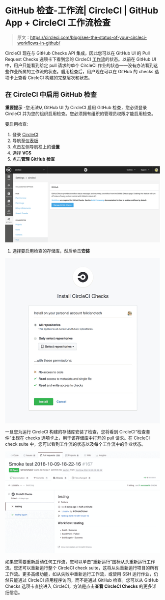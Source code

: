 # GitHub 检查-工作流| CircleCI | GitHub App + CircleCI 工作流检查

> 原文：<https://circleci.com/blog/see-the-status-of-your-circleci-workflows-in-github/>

CircleCI 现在与 GitHub Checks API 集成，因此您可以在 GitHub UI 的 Pull Request Checks 选项卡下看到您的 CircleCI [工作流](https://circlecicom/docs/20/workflows/)的状态。以前在 GitHub UI 中，用户只能看到给定 pull 请求的单个 CircleCI 作业的状态——没有办法看到这些作业所属的工作流的状态。启用检查后，用户现在可以在 GitHub 的 checks 选项卡上查看 CircleCI 构建的完整层次和状态。

## 在 CircleCI 中启用 GitHub 检查

**重要提示** -您*无法*从 GitHub UI 为 CircleCI 启用 GitHub 检查，您必须登录 CircleCI 并为您的组织启用检查。您必须拥有组织的管理员权限才能启用检查。

要启用检查:

1.  登录 [CircleCI](https://circleci.com/vcs-authorize/)
2.  导航至[仪表板](https://app.circleci.com/pipelines/)
3.  点击左侧导航栏上的**设置**
4.  选择 **VCS**
5.  点击**管理 GitHub 检查**

![](img/d8f5547ef599d720c1413baa14901691.png)

1.  选择要启用检查的存储库，然后单击**安装**

![](img/cab774b6bcba5cc74cb819b8f1af5db9.png)

一旦您为运行 CircleCI 构建的存储库安装了检查，您将看到 CircleCI“检查套件”出现在 checks 选项卡上，用于该存储库中打开的 pull 请求。在 CircleCI check suite 中，您可以看到工作流的状态以及每个工作流中的作业状态。

![](img/0d43cf55b0919e575f6643d59f64a122.png)

如果您需要重新启动任何工作流，您可以单击“重新运行”图标从头重新运行工作流。您还可以重新运行整个 CircleCI check suite，这将从头重新运行项目的所有工作流。更多高级功能，如从失败中重新运行工作流，或使用 SSH 运行作业，仍然只能通过 CircleCI 应用程序访问，而不是通过 GitHub 检查。您可以从 GitHub Checks 选项卡直接进入 CircleCI，方法是点击**查看 CircleCI Checks** 的更多详细信息。